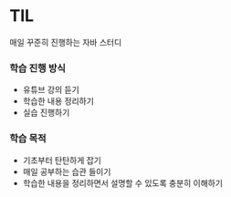# TIL
매일 꾸준히 진행하는 자바 스터디

### 학습 진행 방식
- 유튜브 강의 듣기
- 학습한 내용 정리하기
- 실습 진행하기

### 학습 목적
- 기초부터 탄탄하게 잡기
- 매일 공부하는 습관 들이기
- 학습한 내용을 정리하면서 설명할 수 있도록 충분히 이해하기
